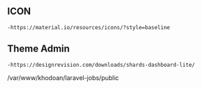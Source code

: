 ## ICON
    -https://material.io/resources/icons/?style=baseline
## Theme Admin
    -https://designrevision.com/downloads/shards-dashboard-lite/


/var/www/khodoan/laravel-jobs/public

